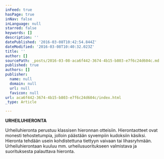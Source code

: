 ```yaml
---
inFeed: true
hasPage: true
inNav: false
inLanguage: null
starred: false
keywords: []
description: ''
datePublished: '2016-03-08T10:42:54.844Z'
dateModified: '2016-03-08T10:40:32.023Z'
title: ''
author: []
sourcePath: _posts/2016-03-08-aca6f442-3674-4b15-b803-e7f6c24d604c.md
published: true
authors: []
publisher:
  name: null
  domain: null
  url: null
  favicon: null
url: aca6f442-3674-4b15-b803-e7f6c24d604c/index.html
_type: Article

---
```

**URHEILUHIERONTA**

Urheiluhieronta perustuu klassisen hieronnan otteisiin. Hierontaotteet ovat monesti tehostetumpia, jolloin päästään syvempiin kudoksiin käsiksi. Hieronta tehdään usein kohdistettuna tiettyyn vaivaan tai lihasryhmään. Urheiluhierontaan kuuluu mm. urheilusuoritukseen valmistava ja suorituksesta palauttava hieronta.